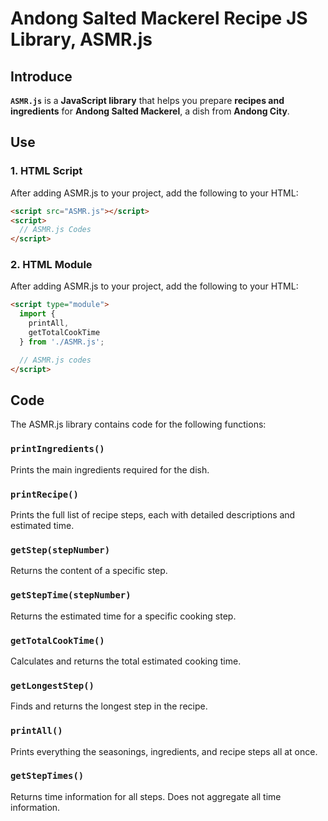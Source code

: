 # Andong Salted Mackerel Recipe JS Library, ASMR.js

## Introduce

**`ASMR.js`** is a **JavaScript library** that helps you prepare **recipes and ingredients** for **Andong Salted Mackerel**, a dish from **Andong City**.

## Use

### 1. HTML Script

After adding ASMR.js to your project, add the following to your HTML:
```html
<script src="ASMR.js"></script>
<script>
  // ASMR.js Codes
</script>
```

### 2. HTML Module

After adding ASMR.js to your project, add the following to your HTML:
```html
<script type="module">
  import {
    printAll,
    getTotalCookTime
  } from './ASMR.js';

  // ASMR.js codes
</script>
```

## Code

The ASMR.js library contains code for the following functions:

### `printIngredients()`

Prints the main ingredients required for the dish.

### `printRecipe()`

Prints the full list of recipe steps, each with detailed descriptions and estimated time.

### `getStep(stepNumber)`

Returns the content of a specific step.

### `getStepTime(stepNumber)`

Returns the estimated time for a specific cooking step.

### `getTotalCookTime()`

Calculates and returns the total estimated cooking time.

### `getLongestStep()`

Finds and returns the longest step in the recipe.

### `printAll()`

Prints everything the seasonings, ingredients, and recipe steps all at once.

### `getStepTimes()`

Returns time information for all steps. Does not aggregate all time information.
